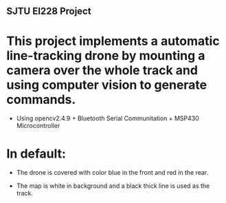 ## SJTU EI228 Project
# This project implements a automatic line-tracking drone by mounting a camera over the whole track and using computer vision to generate commands.

- Using opencv2.4.9 + Bluetooth Serial Communitation + MSP430 Microcontroller

# In default:

- The drone is covered with color blue in the front and red in the rear. 

- The map is white in background and a black thick line is used as the track.
